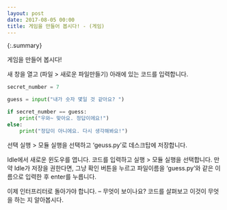 ```yaml
---
layout: post
date: 2017-08-05 00:00
title: 게임을 만들어 봅시다! - (게임)
---
```


{:.summary}

게임을 만들어 봅시다!

새 창을 열고 (파일 > 새로운 파일만들기) 아래에 있는 코드를 입력합니다.

```python
secret_number = 7

guess = input("내가 숫자 몇일 것 같아요? ")

if secret_number == guess:
    print("우와~ 맞아요. 정답이에요!")
else:
    print("정답이 아니에요. 다시 생각해봐요!")
```
선택 실행 > 모듈 실행을 선택하고 ‘geuss.py’로 데스크탑에 저장합니다.



Idle에서 새로운 윈도우를 엽니다. 코드를 입력하고 실행 > 모듈 실행을 선택합니다. 만약 Idle가 저장을 권한다면, 그냥 확인 버튼을 누르고 파일이름을 ‘guess.py’와 같은 이름으로 입력한 후 enter를 누릅니다.

이제 인터프리터로 돌아가야 합니다. – 무엇이 보이나요? 코드를 살펴보고 이것이 무엇을 하는 지 알아봅시다.


